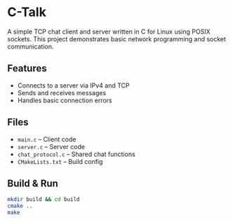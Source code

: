 # C-Talk

A simple TCP chat client and server written in C for Linux using POSIX sockets. This project demonstrates basic network programming and socket communication.

## Features
- Connects to a server via IPv4 and TCP
- Sends and receives messages
- Handles basic connection errors

## Files
- `main.c` – Client code
- `server.c` – Server code
- `chat_protocol.c` – Shared chat functions
- `CMakeLists.txt` – Build config

## Build & Run
```bash
mkdir build && cd build
cmake ..
make
